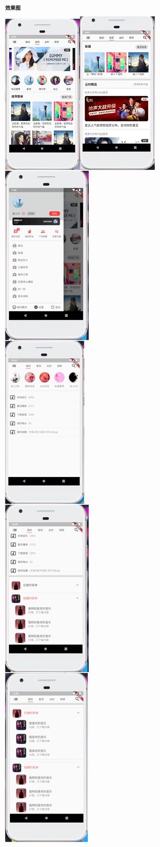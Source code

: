### 效果图
![首页实现图](https://raw.githubusercontent.com/HuoXiaoYe/flutter-wangyiMusic/master/images/home_page1.PNG?row=true)![首页实现图](https://raw.githubusercontent.com/HuoXiaoYe/flutter-wangyiMusic/master/images/b2.PNG?row=true)![侧边栏](https://raw.githubusercontent.com/HuoXiaoYe/flutter-wangyiMusic/master/images/drawer.PNG?row=true)![我的中心页面](https://raw.githubusercontent.com/HuoXiaoYe/flutter-wangyiMusic/master/images/mine.PNG?row=true)![fold1](https://raw.githubusercontent.com/HuoXiaoYe/flutter-wangyiMusic/master/images/fold1.PNG?row=true)![fold2](https://raw.githubusercontent.com/HuoXiaoYe/flutter-wangyiMusic/master/images/fold2.PNG?row=true)